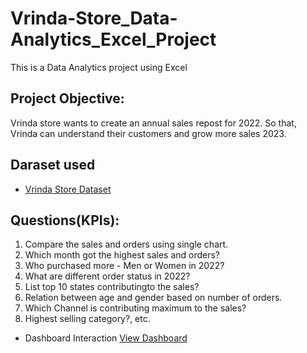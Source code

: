 # Vrinda-Store_Data-Analytics_Excel_Project
This is a Data Analytics project using Excel

## Project Objective:
Vrinda store wants to create an annual sales repost for 2022. So that, Vrinda can understand their customers and grow more sales 2023.

## Daraset used
- <a href="https://github.com/Parna02/Vrinda-Store_Data-Analytics_Excel_Project/blob/main/Vrinda%20Store%20Data.xlsx">Vrinda Store Dataset</a>

## Questions(KPIs):
1. Compare the sales and orders using single chart.
2. Which month got the highest sales and orders?
3. Who purchased more - Men or Women in 2022?
4. What are different order status in 2022?
5. List top 10 states contributingto the sales?
6. Relation between age and gender based on number of orders.
7. Which Channel is contributing maximum to the sales?
8. Highest selling category?, etc.

- Dashboard Interaction <a href="https://github.com/Parna02/Vrinda-Store_Data-Analytics_Excel_Project/blob/main/Screenshot%202025-04-02%20122616.png">View Dashboard</a>
